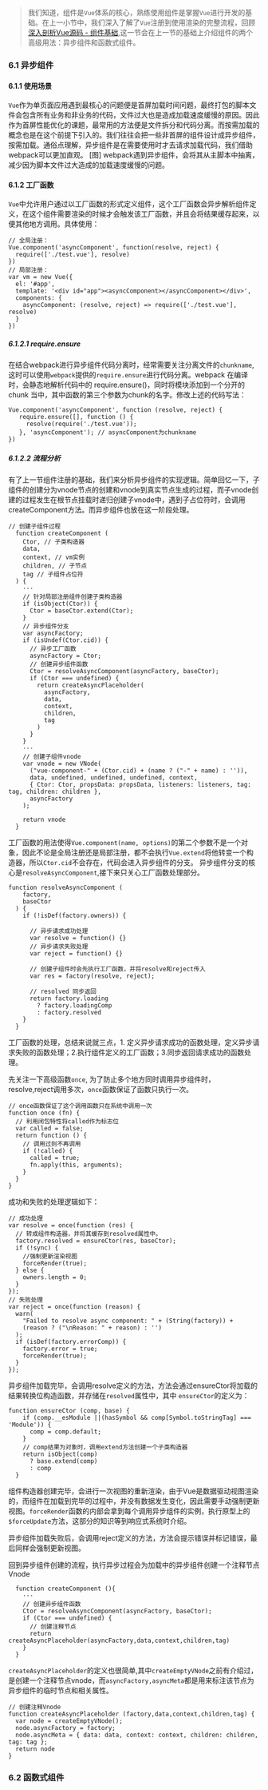 > 我们知道，组件是```Vue```体系的核心，熟练使用组件是掌握```Vue```进行开发的基础。在上一小节中，我们深入了解了```Vue```注册到使用渲染的完整流程，回顾[深入剖析Vue源码 - 组件基础](https://juejin.im/post/5cee4ba4518825092c715438),这一节会在上一节的基础上介绍组件的两个高级用法：异步组件和函数式组件。

### 6.1 异步组件
#### 6.1.1 使用场景
```Vue```作为单页面应用遇到最核心的问题便是首屏加载时间问题，最终打包的脚本文件会包含所有业务和非业务的代码，文件过大也是造成加载速度缓慢的原因。因此作为首屏性能优化的课题，最常用的方法便是文件拆分和代码分离。而按需加载的概念也是在这个前提下引入的。我们往往会把一些非首屏的组件设计成异步组件，按需加载。通俗点理解，异步组件是在需要使用时才去请求加载代码，我们借助webpack可以更加直观。
[图]
webpack遇到异步组件，会将其从主脚本中抽离，减少因为脚本文件过大造成的加载速度缓慢的问题。
#### 6.1.2 工厂函数
```Vue```中允许用户通过以工厂函数的形式定义组件，这个工厂函数会异步解析组件定义，在这个组件需要渲染的时候才会触发该工厂函数，并且会将结果缓存起来，以便其他地方调用。具体使用：
```
// 全局注册：
Vue.component('asyncComponent', function(resolve, reject) {
  require(['./test.vue'], resolve)
})
// 局部注册：
var vm = new Vue({
  el: '#app',
  template: '<div id="app"><asyncComponent></asyncComponent></div>',
  components: {
    asyncComponent: (resolve, reject) => require(['./test.vue'], resolve)
  }
})
```
##### 6.1.2.1 require.ensure
在结合webpack进行异步组件代码分离时，经常需要关注分离文件的```chunkname```,这时可以使用```webpack```提供的```require.ensure```进行代码分离。webpack 在编译时，会静态地解析代码中的 require.ensure()，同时将模块添加到一个分开的 chunk 当中，其中函数的第三个参数为chunk的名字。修改上述的代码写法：
```
Vue.component('asyncComponent', function (resolve, reject) {
   require.ensure([], function () {
     resolve(require('./test.vue'));
   }, 'asyncComponent'); // asyncComponent为chunkname
})
``` 

##### 6.1.2.2 流程分析
有了上一节组件注册的基础，我们来分析异步组件的实现逻辑。简单回忆一下，子组件的创建分为vnode节点的创建和vnode到真实节点生成的过程，而子vnode创建的过程发生在根节点挂载时递归创建子vnode中，遇到子占位符时，会调用createComponent方法。而异步组件也放在这一阶段处理。
```
// 创建子组件过程
  function createComponent (
    Ctor, // 子类构造器
    data,
    context, // vm实例
    children, // 子节点
    tag // 子组件占位符
  ) {
    ···
    // 针对局部注册组件创建子类构造器
    if (isObject(Ctor)) {
      Ctor = baseCtor.extend(Ctor);
    }
    // 异步组件分支
    var asyncFactory;
    if (isUndef(Ctor.cid)) {
      // 异步工厂函数
      asyncFactory = Ctor;
      // 创建异步组件函数
      Ctor = resolveAsyncComponent(asyncFactory, baseCtor);
      if (Ctor === undefined) {
        return createAsyncPlaceholder(
          asyncFactory,
          data,
          context,
          children,
          tag
        )
      }
    }
    ···
    // 创建子组件vnode
    var vnode = new VNode(
      ("vue-component-" + (Ctor.cid) + (name ? ("-" + name) : '')),
      data, undefined, undefined, undefined, context,
      { Ctor: Ctor, propsData: propsData, listeners: listeners, tag: tag, children: children },
      asyncFactory
    );

    return vnode
  }
```
工厂函数的用法使得```Vue.component(name, options)```的第二个参数不是一个对象，因此不论是全局注册还是局部注册，都不会执行```Vue.extend```将他转变一个构造器，所以```Ctor.cid```不会存在，代码会进入异步组件的分支。
异步组件分支的核心是```resolveAsyncComponent```,接下来只关心工厂函数处理部分。
```
function resolveAsyncComponent (
    factory,
    baseCtor
  ) {
    if (!isDef(factory.owners)) {

      // 异步请求成功处理
      var resolve = function() {}
      // 异步请求失败处理
      var reject = function() {}

      // 创建子组件时会先执行工厂函数，并将resolve和reject传入
      var res = factory(resolve, reject);

      // resolved 同步返回
      return factory.loading
        ? factory.loadingComp
        : factory.resolved
    }
  }
```
工厂函数的处理，总结来说就三点，1. 定义异步请求成功的函数处理，定义异步请求失败的函数处理；2.执行组件定义的工厂函数；3.同步返回请求成功的函数处理。

先关注一下高级函数```once```, 为了防止多个地方同时调用异步组件时，resolve,reject调用多次，```once```函数保证了函数只执行一次。

```
// once函数保证了这个调用函数只在系统中调用一次
function once (fn) {
  // 利用闭包特性将called作为标志位
  var called = false;
  return function () {
    // 调用过则不再调用
    if (!called) {
      called = true;
      fn.apply(this, arguments);
    }
  }
}
```

成功和失败的处理逻辑如下： 
```
// 成功处理
var resolve = once(function (res) {
  // 转成组件构造器，并将其缓存到resolved属性中。
  factory.resolved = ensureCtor(res, baseCtor);
  if (!sync) {
    //强制更新渲染视图
    forceRender(true);
  } else {
    owners.length = 0;
  }
});
// 失败处理
var reject = once(function (reason) {
  warn(
    "Failed to resolve async component: " + (String(factory)) +
    (reason ? ("\nReason: " + reason) : '')
  );
  if (isDef(factory.errorComp)) {
    factory.error = true;
    forceRender(true);
  }
});
```
异步组件加载完毕，会调用resolve定义的方法，方法会通过ensureCtor将加载的结果转换位构造函数，并存储在```resolved```属性中，其中 ```ensureCtor```的定义为：
```
function ensureCtor (comp, base) {
    if (comp.__esModule ||(hasSymbol && comp[Symbol.toStringTag] === 'Module')) {
      comp = comp.default;
    }
    // comp结果为对象时，调用extend方法创建一个子类构造器
    return isObject(comp)
      ? base.extend(comp)
      : comp
  }
```
组件构造器创建完毕，会进行一次视图的重新渲染，由于Vue是数据驱动视图渲染的，而组件在加载到完毕的过程中，并没有数据发生变化，因此需要手动强制更新视图。```forceRender```函数的内部会拿到每个调用异步组件的实例，执行原型上的```$forceUpdate```方法，这部分的知识等到响应式系统时介绍。

异步组件加载失败后，会调用reject定义的方法，方法会提示错误并标记错误，最后同样会强制更新视图。


回到异步组件创建的流程，执行异步过程会为加载中的异步组件创建一个注释节点Vnode
```
  function createComponent (){
    ···
    // 创建异步组件函数
    Ctor = resolveAsyncComponent(asyncFactory, baseCtor);
    if (Ctor === undefined) {
      // 创建注释节点
      return createAsyncPlaceholder(asyncFactory,data,context,children,tag)
    }
  }
```
```createAsyncPlaceholder```的定义也很简单,其中```createEmptyVNode```之前有介绍过，是创建一个注释节点vnode，而```asyncFactory,asyncMeta```都是用来标注该节点为异步组件的临时节点和相关属性。
```
// 创建注释Vnode
function createAsyncPlaceholder (factory,data,context,children,tag) {
  var node = createEmptyVNode();
  node.asyncFactory = factory;
  node.asyncMeta = { data: data, context: context, children: children, tag: tag };
  return node
}
```
### 6.2 函数式组件